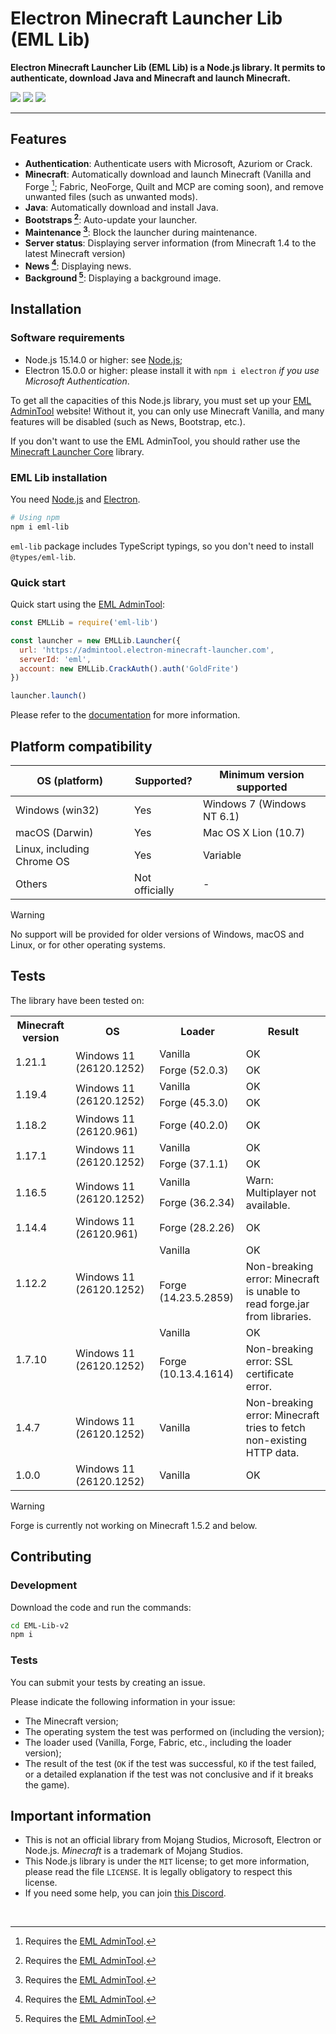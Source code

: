 # Electron Minecraft Launcher Lib (EML Lib)

**Electron Minecraft Launcher Lib (EML Lib) is a Node.js library. It permits to authenticate, download Java and Minecraft and launch Minecraft.**

[<img src="https://img.shields.io/badge/Discord-EML-5561e6?&style=for-the-badge">](https://discord.gg/YVB4k6HzAY)
[<img src="https://img.shields.io/badge/platforms-Windows%2C%20macOS%2C%20Linux-0077DA?style=for-the-badge&color=0077DA">](#platforms)
[<img src="https://img.shields.io/badge/version-2.0.0--beta.1-orangered?style=for-the-badge&color=orangered">](package.json)

---

## Features

- **Authentication**: Authenticate users with Microsoft, Azuriom or Crack.
- **Minecraft**: Automatically download and launch Minecraft (Vanilla and Forge [^1]; Fabric, NeoForge, Quilt and MCP are coming soon), and remove unwanted files (such as unwanted mods).
- **Java**: Automatically download and install Java.
- **Bootstraps [^1]**: Auto-update your launcher.
- **Maintenance [^1]**: Block the launcher during maintenance.
- **Server status**: Displaying server information (from Minecraft 1.4 to the latest Minecraft version)
- **News [^1]**: Displaying news.
- **Background [^1]**: Displaying a background image.

## Installation

### Software requirements

- Node.js 15.14.0 or higher: see [Node.js](https://nodejs.org/);
- Electron 15.0.0 or higher: please install it with `npm i electron` _if you use Microsoft Authentication_.

To get all the capacities of this Node.js library, you must set up your [EML AdminTool](https://github.com/Electron-Minecraft-Launcher/EML-AdminTool-v2) website! Without it, you can only use Minecraft Vanilla, and many features will be disabled (such as News, Bootstrap, etc.).

If you don't want to use the EML AdminTool, you should rather use the [Minecraft Launcher Core](https://npmjs.com/package/minecraft-launcher-core) library.

### EML Lib installation

You need [Node.js](https://nodejs.org) and [Electron](https://electronjs.org).

```bash
# Using npm
npm i eml-lib
```

`eml-lib` package includes TypeScript typings, so you don't need to install `@types/eml-lib`.

### Quick start

Quick start using the [EML AdminTool](https://github.com/Electron-Minecraft-Launcher/EML-AdminTool-v2):

```javascript
const EMLLib = require('eml-lib')

const launcher = new EMLLib.Launcher({
  url: 'https://admintool.electron-minecraft-launcher.com',
  serverId: 'eml',
  account: new EMLLib.CrackAuth().auth('GoldFrite')
})

launcher.launch()
```

Please refer to the [documentation](https://github.com/Electron-Minecraft-Launcher/EML-Lib-v2/wiki) for more information.

## Platform compatibility

| OS (platform)              | Supported?     | Minimum version supported  |
| -------------------------- | -------------- | -------------------------- |
| Windows (win32)            | Yes            | Windows 7 (Windows NT 6.1) |
| macOS (Darwin)             | Yes            | Mac OS X Lion (10.7)       |
| Linux, including Chrome OS | Yes            | Variable                   |
| Others                     | Not officially | -                          |

> [!WARNING]
> No support will be provided for older versions of Windows, macOS and Linux, or for other operating systems.

## Tests

The library have been tested on:

<table>
  <tr>
    <th>Minecraft version</th>
    <th>OS</th>
    <th>Loader</th>
    <th>Result</th>
  </tr>
  <tr>
    <td rowspan="2">1.21.1</td>
    <td rowspan="2">Windows 11 (26120.1252)</td>
    <td>Vanilla</td>
    <td>OK</td>
  </tr>
  <tr>
    <td>Forge (52.0.3)</td>
    <td>OK</td>
  </tr>
  <tr>
    <td rowspan="2">1.19.4</td>
    <td rowspan="2">Windows 11 (26120.1252)</td>
    <td>Vanilla</td>
    <td>OK</td>
  </tr>
  <tr>
    <td>Forge (45.3.0)</td>
    <td>OK</td>
  </tr>
  <tr>
    <td>1.18.2</td>
    <td>Windows 11 (26120.961)</td>
    <td>Forge (40.2.0)</td>
    <td>OK</td>
  <tr>
    <td rowspan="2">1.17.1</td>
    <td rowspan="2">Windows 11 (26120.1252)</td>
    <td>Vanilla</td>
    <td>OK</td>
  </tr>
  <tr>
    <td>Forge (37.1.1)</td>
    <td>OK</td>
  </tr>
  <tr>
    <td rowspan="2">1.16.5</td>
    <td rowspan="2">Windows 11 (26120.1252)</td>
    <td>Vanilla</td>
    <td rowspan="2">Warn: Multiplayer not available.</td>
  </tr>
  <tr>
    <td>Forge (36.2.34)</td>
  </tr>
  <tr>
    <td>1.14.4</td>
    <td>Windows 11 (26120.961)</td>
    <td>Forge (28.2.26)</td>
    <td>OK</td>
  </tr>
  <tr>
    <td rowspan="2">1.12.2</td>
    <td rowspan="2">Windows 11 (26120.1252)</td>
    <td>Vanilla</td>
    <td>OK</td>
  </tr>
  <tr>
    <td>Forge (14.23.5.2859)</td>
    <td>Non-breaking error: Minecraft is unable to read forge.jar from libraries.</td>
  <tr>
    <td rowspan="2">1.7.10</td>
    <td rowspan="2">Windows 11 (26120.1252)</td>
    <td>Vanilla</td>
    <td>OK</td>
  </tr>
  <tr>
    <td>Forge (10.13.4.1614)</td>
    <td>Non-breaking error: SSL certificate error.</td>
  </tr>
  <tr>
    <td>1.4.7</td>
    <td>Windows 11 (26120.1252)</td>
    <td>Vanilla</td>
    <td>Non-breaking error: Minecraft tries to fetch non-existing HTTP data.</td>
  </tr>
  <tr>
    <td>1.0.0</td>
    <td>Windows 11 (26120.1252)</td>
    <td>Vanilla</td>
    <td>OK</td>
</table>

> [!WARNING]
> Forge is currently not working on Minecraft 1.5.2 and below.

## Contributing

### Development

Download the code and run the commands:

```bash
cd EML-Lib-v2
npm i
```

### Tests

You can submit your tests by creating an issue.

Please indicate the following information in your issue:

- The Minecraft version;
- The operating system the test was performed on (including the version);
- The loader used (Vanilla, Forge, Fabric, etc., including the loader version);
- The result of the test (`OK` if the test was successful, `KO` if the test failed, or a detailed explanation if the test was not conclusive and if it breaks the game).

## Important information

- This is not an official library from Mojang Studios, Microsoft, Electron or Node.js. _Minecraft_ is a trademark of Mojang Studios.
- This Node.js library is under the `MIT` license; to get more information, please read the file `LICENSE`. It is legally obligatory to respect this license.
- If you need some help, you can join [this Discord](https://discord.gg/nfEHKtghPh).

<br>

[^1]: Requires the [EML AdminTool](https://github.com/Electron-Minecraft-Launcher/EML-AdminTool-v2).

